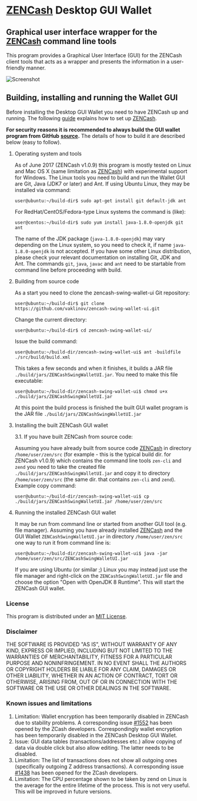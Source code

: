 # [ZENCash](https://zensystem.io/) Desktop GUI Wallet

## Graphical user interface wrapper for the [ZENCash](https://zensystem.io/) command line tools

This program provides a Graphical User Interface (GUI) for the ZENCash client tools that acts as a wrapper and 
presents the information in a user-friendly manner.

![Screenshot](https://github.com/vaklinov/zencash-swing-wallet-ui/raw/master/docs/ZENCashWallet.png "Main Window")


## Building, installing and running the Wallet GUI

Before installing the Desktop GUI Wallet you need to have ZENCash up and running. The following 
[guide](https://github.com/ZencashOfficial/zen/blob/master/README.md) 
explains how to set up [ZENCash](https://zensystem.io/). 

**For security reasons it is recommended to always build the GUI wallet program from GitHub**
**[source](https://github.com/vaklinov/zencash-swing-wallet-ui/archive/master.zip).**
The details of how to build it are described below (easy to follow). 


1. Operating system and tools

   As of June 2017 (ZENCash v1.0.9) this program is mostly tested on Linux and Mac OS X
   (same limitation as [ZENCash](https://zensystem.io/)) with experimental support for Windows.
   The Linux tools you need to build and run the Wallet GUI are Git, Java (JDK7 or later) and
   Ant. If using Ubuntu Linux, they may be installed via command: 
   ```
   user@ubuntu:~/build-dir$ sudo apt-get install git default-jdk ant
   ``` 
   For RedHat/CentOS/Fedora-type Linux systems the command is (like):
   ```
   user@centos:~/build-dir$ sudo yum install java-1.8.0-openjdk git ant 
   ```
   The name of the JDK package (`java-1.8.0-openjdk`) may vary depending on the Linux system, so you need to
   check it, if name `java-1.8.0-openjdk` is not accepted.
   If you have some other Linux distribution, please check your relevant documentation on installing Git, 
   JDK and Ant. The commands `git`, `java`, `javac` and `ant` need to be startable from command line 
   before proceeding with build.

2. Building from source code

   As a start you need to clone the zencash-swing-wallet-ui Git repository:
   ```
   user@ubuntu:~/build-dir$ git clone https://github.com/vaklinov/zencash-swing-wallet-ui.git
   ```
   Change the current directory:
   ```
   user@ubuntu:~/build-dir$ cd zencash-swing-wallet-ui/
   ```
   Issue the build command:
   ```
   user@ubuntu:~/build-dir/zencash-swing-wallet-ui$ ant -buildfile ./src/build/build.xml
   ```
   This takes a few seconds and when it finishes, it builds a JAR file `./build/jars/ZENCashSwingWalletUI.jar`. 
   You need to make this file executable:
   ```
   user@ubuntu:~/build-dir/zencash-swing-wallet-ui$ chmod u+x ./build/jars/ZENCashSwingWalletUI.jar
   ```
   At this point the build process is finished the built GUI wallet program is the JAR 
   file `./build/jars/ZENCashSwingWalletUI.jar`

3. Installing the built ZENCash GUI wallet

   3.1. If you have built ZENCash from source code:

     Assuming you have already built from source code [ZENCash](https://zensystem.io/) in directory `/home/user/zen/src` (for example - this is the typical build dir. for ZENCash v1.0.9) which contains the command line tools `zen-cli` and `zend` you need to take the created file `./build/jars/ZENCashSwingWalletUI.jar` and copy it to directory `/home/user/zen/src` (the same dir. that contains `zen-cli` and `zend`). Example copy command:
      ```
      user@ubuntu:~/build-dir/zencash-swing-wallet-ui$ cp ./build/jars/ZENCashSwingWalletUI.jar /home/user/zen/src    
      ```

4. Running the installed ZENCash GUI wallet

   It may be run from command line or started from another GUI tool (e.g. file manager). 
   Assuming you have already installed [ZENCash](https://zensystem.io/) and the GUI Wallet `ZENCashSwingWalletUI.jar` in 
   directory `/home/user/zen/src` one way to run it from command line is:
   ```
   user@ubuntu:~/build-dir/zencash-swing-wallet-ui$ java -jar /home/user/zen/src/ZENCashSwingWalletUI.jar
   ```
   If you are using Ubuntu (or similar ;) Linux you may instead just use the file manager and 
   right-click on the `ZENCashSwingWalletUI.jar` file and choose the option "Open with OpenJDK 8 Runtime". 
   This will start the ZENCash GUI wallet.


### License
This program is distributed under an [MIT License](https://github.com/vaklinov/zencash-swing-wallet-ui/raw/master/LICENSE).

### Disclaimer

THE SOFTWARE IS PROVIDED "AS IS", WITHOUT WARRANTY OF ANY KIND, EXPRESS OR
IMPLIED, INCLUDING BUT NOT LIMITED TO THE WARRANTIES OF MERCHANTABILITY,
FITNESS FOR A PARTICULAR PURPOSE AND NONINFRINGEMENT. IN NO EVENT SHALL THE
AUTHORS OR COPYRIGHT HOLDERS BE LIABLE FOR ANY CLAIM, DAMAGES OR OTHER
LIABILITY, WHETHER IN AN ACTION OF CONTRACT, TORT OR OTHERWISE, ARISING FROM,
OUT OF OR IN CONNECTION WITH THE SOFTWARE OR THE USE OR OTHER DEALINGS IN THE
SOFTWARE.

### Known issues and limitations

1. Limitation: Wallet encryption has been temporarily disabled in ZENCash due to stability problems. A corresponding issue 
[#1552](https://github.com/zcash/zcash/issues/1552) has been opened by the ZCash developers. Correspondingly
wallet encryption has been temporarily disabled in the ZENCash Desktop GUI Wallet.
1. Issue: GUI data tables (transactions/addresses etc.) allow copying of data via double click but also allow editing. 
The latter needs to be disabled. 
1. Limitation: The list of transactions does not show all outgoing ones (specifically outgoing Z address 
transactions). A corresponding issue [#1438](https://github.com/zcash/zcash/issues/1438) has been opened 
for the ZCash developers. 
1. Limitation: The CPU percentage shown to be taken by zend on Linux is the average for the entire lifetime 
of the process. This is not very useful. This will be improved in future versions.
